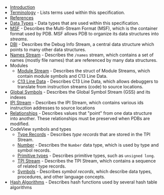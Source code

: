 
- [Introduction](intro.md)
- [Terminology](terminology.md) - Lists terms used within this specification.
- [References](references.md)
- [Data Types](data_types.md) - Data types that are used within this specification.
- [MSF](msf.md) - Describes the Multi-Stream Format (MSF), which is the container format used by PDB. MSF allows PDB to organize its data structures into _streams_.
- [DBI](dbi.md) - Describes the Debug Info Stream, a central data structure which points to many other data structures.
- [Names Stream](names_stream.md) - Describes the `/names` stream, which contains a set of names (mostly file names) that are referenced by many data structures.
- Modules
  - [Module Stream](module_stream.md) - Describes the struct of Module Streams, which contain module symbols and C13 Line Data.
  - [C13 Line Data](line_data.md) - Describes C13 Line Data, which allows debuggers to translate from instruction streams (code) to source locations.
- [Global Symbols](globals.md) - Describes the Global Symbol Stream (GSS) and its indexes
- [IPI Stream](ipi.md) - Describes the IPI Stream, which contains various ids
instruction addresses to source locations
- [Relationships](relationships.md) - Describes values that "point" from one data structure into another. These relationships must be preserved when PDBs are modified.
- CodeView symbols and types
  - [Type Records](type_records.md) - Describes _type records_ that are stored in the TPI Stream.
  - [Number](number.md) - Describes the `Number` data type, which is used by type and symbol records.
  - [Primitive types](primitive_types.md) - Describes primitive types, such as `unsigned long`.
  - [TPI Stream](tpi_stream.md) - Describes the TPI Stream, which contains a sequence of related type records.
  - [Symbols](symbols.md) - Describes _symbol records_, which describe data types, procedures, and other language concepts.
- [Hash Algorithms](hashing.md) - Describes hash functions used by several hash table algorithms

